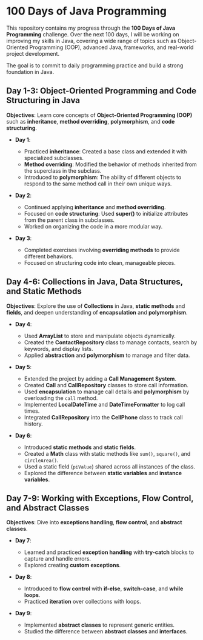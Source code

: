 # 100 Days of Java Programming

This repository contains my progress through the **100 Days of Java Programming** challenge. Over the next 100 days, I will be working on improving my skills in Java, covering a wide range of topics such as Object-Oriented Programming (OOP), advanced Java, frameworks, and real-world project development.

The goal is to commit to daily programming practice and build a strong foundation in Java.

## Day 1-3: Object-Oriented Programming and Code Structuring in Java

**Objectives**: Learn core concepts of **Object-Oriented Programming (OOP)** such as **inheritance**, **method overriding**, **polymorphism**, and **code structuring**.

- **Day 1**:
  - Practiced **inheritance**: Created a base class and extended it with specialized subclasses.
  - **Method overriding**: Modified the behavior of methods inherited from the superclass in the subclass.
  - Introduced to **polymorphism**: The ability of different objects to respond to the same method call in their own unique ways.

- **Day 2**:
  - Continued applying **inheritance** and **method overriding**.
  - Focused on **code structuring**: Used **super()** to initialize attributes from the parent class in subclasses.
  - Worked on organizing the code in a more modular way.

- **Day 3**:
  - Completed exercises involving **overriding methods** to provide different behaviors.
  - Focused on structuring code into clean, manageable pieces.

## Day 4-6: Collections in Java, Data Structures, and Static Methods

**Objectives**: Explore the use of **Collections** in Java, **static methods** and **fields**, and deepen understanding of **encapsulation** and **polymorphism**.

- **Day 4**:
  - Used **ArrayList** to store and manipulate objects dynamically.
  - Created the **ContactRepository** class to manage contacts, search by keywords, and display lists.
  - Applied **abstraction** and **polymorphism** to manage and filter data.

- **Day 5**:
  - Extended the project by adding a **Call Management System**.
  - Created **Call** and **CallRepository** classes to store call information.
  - Used **encapsulation** to manage call details and **polymorphism** by overloading the `call` method.
  - Implemented **LocalDateTime** and **DateTimeFormatter** to log call times.
  - Integrated **CallRepository** into the **CellPhone** class to track call history.

- **Day 6**:
  - Introduced **static methods** and **static fields**.
  - Created a **Math** class with static methods like `sum()`, `square()`, and `circleArea()`.
  - Used a static field (`piValue`) shared across all instances of the class.
  - Explored the difference between **static variables** and **instance variables**.

## Day 7-9: Working with Exceptions, Flow Control, and Abstract Classes

**Objectives**: Dive into **exceptions handling**, **flow control**, and **abstract classes**.

- **Day 7**:
  - Learned and practiced **exception handling** with **try-catch** blocks to capture and handle errors.
  - Explored creating **custom exceptions**.

- **Day 8**:
  - Introduced to **flow control** with **if-else**, **switch-case**, and **while loops**.
  - Practiced **iteration** over collections with loops.
  
- **Day 9**:
  - Implemented **abstract classes** to represent generic entities.
  - Studied the difference between **abstract classes** and **interfaces**.
